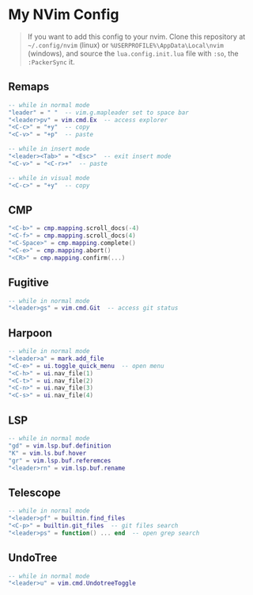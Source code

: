 # My NVim Config

> If you want to add this config to your nvim. Clone this repository at `~/.config/nvim` (linux) or `%USERPROFILE%\AppData\Local\nvim` (windows), and source the `lua.config.init.lua` file with `:so`, the `:PackerSync` it. 

## Remaps
```lua
-- while in normal mode
"leader" = " "  -- vim.g.mapleader set to space bar
"<leader>pv" = vim.cmd.Ex  -- access explorer
"<C-c>" = "+y"  -- copy
"<C-v>" = "+p"  -- paste

-- while in insert mode
"<leader><Tab>" = "<Esc>"  -- exit insert mode
"<C-v>" = "<C-r>+"  -- paste

-- while in visual mode
"<C-c>" = "+y"  -- copy
```

## CMP
```lua
"<C-b>" = cmp.mapping.scroll_docs(-4)
"<C-f>" = cmp.mapping.scroll_docs(4)
"<C-Space>" = cmp.mapping.complete()
"<C-e>" = cmp.mapping.abort()
"<CR>" = cmp.mapping.confirm(...)
```

## Fugitive
```lua
-- while in normal mode
"<leader>gs" = vim.cmd.Git  -- access git status
```

## Harpoon
```lua
-- while in normal mode
"<leader>a" = mark.add_file
"<C-e>" = ui.toggle_quick_menu  -- open menu
"<C-h>" = ui.nav_file(1)
"<C-t>" = ui.nav_file(2)
"<C-n>" = ui.nav_file(3)
"<C-s>" = ui.nav_file(4)
```

## LSP
```lua
-- while in normal mode
"gd" = vim.lsp.buf.definition
"K" = vim.ls.buf.hover
"gr" = vim.lsp.buf.referemces
"<leader>rn" = vim.lsp.buf.rename
```

## Telescope
```lua
-- while in normal mode
"<leader>pf" = builtin.find_files
"<C-p>" = builtin.git_files  -- git files search
"<leader>ps" = function() ... end  -- open grep search
```

## UndoTree
```lua
-- while in normal mode
"<leader>u" = vim.cmd.UndotreeToggle
```
